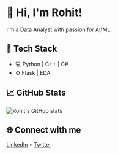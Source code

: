 <!--
**RDC28/RDC28** is a ✨ _special_ ✨ repository because its `README.md` (this file) appears on your GitHub profile.

Here are some ideas to get you started:

- 🔭 I’m currently working on ...
- 🌱 I’m currently learning ...
- 👯 I’m looking to collaborate on ...
- 🤔 I’m looking for help with ...
- 💬 Ask me about ...
- 📫 How to reach me: ...
- 😄 Pronouns: ...
- ⚡ Fun fact: ...
-->
# 👋 Hi, I'm Rohit!

I'm a Data Analyst with passion for AI/ML.

## 🧰 Tech Stack
- 💻 Python | C++ | C#
- ⚙️ Flask | EDA

## 📈 GitHub Stats
![Rohit's GitHub stats](https://github-readme-stats.vercel.app/api?username=RDC28&show_icons=true&theme=tokyonight)

## 🌐 Connect with me
[LinkedIn](https://www.linkedin.com/in/rchavda28) • [Twitter](https://twitter.com/RDC_28_)
